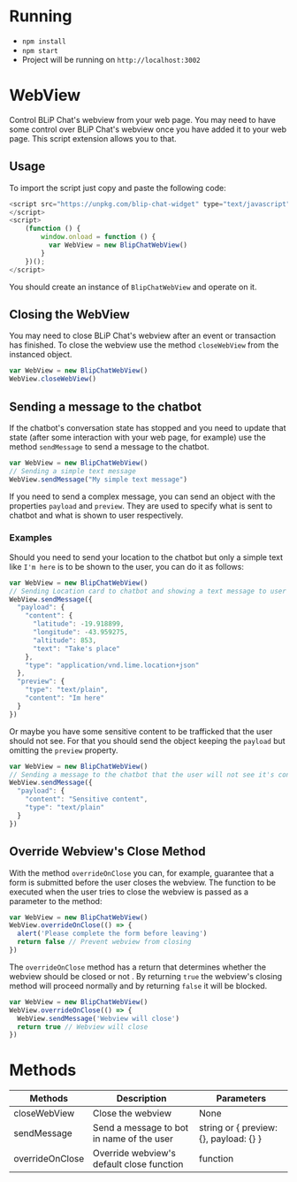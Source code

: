 # Running

* `npm install`
* `npm start`
* Project will be running on `http://localhost:3002`

# WebView
Control BLiP Chat's webview from your web page.
You may need to have some control over BLiP Chat's webview once you have added it to your web page. This script extension allows you to that.

## Usage
To import the script just copy and paste the following code:
```js
<script src="https://unpkg.com/blip-chat-widget" type="text/javascript">
</script>
<script>
    (function () {
        window.onload = function () {
          var WebView = new BlipChatWebView()
        }
    })();
</script>
```
You should create an instance of  `BlipChatWebView` and operate on it.

## Closing the WebView
You may need to close BLiP Chat's webview after an event or transaction has finished. To close the webview use the method `closeWebView` from the instanced object.
```js
var WebView = new BlipChatWebView()
WebView.closeWebView()
```

## Sending a message to the chatbot
If the chatbot's conversation state has stopped and you need to update that state (after some interaction with your web page, for example) use the method `sendMessage` to send a message to the chatbot.
```js
var WebView = new BlipChatWebView()
// Sending a simple text message
WebView.sendMessage("My simple text message")
```

If you need to send a complex message, you can send an object with the properties `payload` and `preview`. They are used to specify what is sent to chatbot and what is shown to user respectively.

### Examples
Should you need to send your location to the chatbot but only a simple text like `I'm here` is to be shown to the user, you can do it as follows:
```js
var WebView = new BlipChatWebView()
// Sending Location card to chatbot and showing a text message to user
WebView.sendMessage({
  "payload": {
    "content": {
      "latitude": -19.918899,
      "longitude": -43.959275,
      "altitude": 853,
      "text": "Take's place"
    },
    "type": "application/vnd.lime.location+json"
  },
  "preview": {
    "type": "text/plain",
    "content": "Im here"
  }
})
```

Or maybe you have some sensitive content to be trafficked that the user should not see. For that you should send the object keeping the `payload` but omitting the `preview` property.
```js
var WebView = new BlipChatWebView()
// Sending a message to the chatbot that the user will not see it's content
WebView.sendMessage({
  "payload": {
    "content": "Sensitive content",
    "type": "text/plain"
  }
})
```
## Override Webview's Close Method
With the method `overrideOnClose` you can, for example, guarantee that a form is submitted before the user closes the webview. The function to be executed when the user tries to close the webview is passed as a parameter to the method:

```js
var WebView = new BlipChatWebView()
WebView.overrideOnClose(() => {
  alert('Please complete the form before leaving')
  return false // Prevent webview from closing
})
```
The `overrideOnClose` method has a return that determines whether the webview should be closed or not . By returning `true` the webview's closing method will proceed normally and by returning `false` it will be blocked.
```js
var WebView = new BlipChatWebView()
WebView.overrideOnClose(() => {
  WebView.sendMessage('Webview will close')
  return true // Webview will close
})
```

# Methods

| Methods           | Description                               | Parameters                             |
| ----------------- | ----------------------------------------- | -------------------------------------- |
| closeWebView      | Close the webview                         | None                                   |
| sendMessage       | Send a message to bot in name of the user | string or { preview: {}, payload: {} } |
| overrideOnClose   | Override webview's default close function | function                               |
